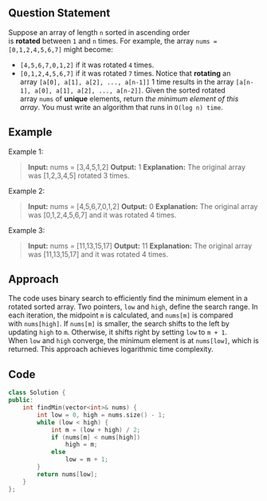 ## Question Statement
Suppose an array of length `n` sorted in ascending order is **rotated** between `1` and `n` times. For example, the array `nums = [0,1,2,4,5,6,7]` might become:
- `[4,5,6,7,0,1,2]` if it was rotated `4` times.
- `[0,1,2,4,5,6,7]` if it was rotated `7` times.
Notice that **rotating** an array `[a[0], a[1], a[2], ..., a[n-1]]` 1 time results in the array `[a[n-1], a[0], a[1], a[2], ..., a[n-2]]`.
Given the sorted rotated array `nums` of **unique** elements, return _the minimum element of this array_.
You must write an algorithm that runs in `O(log n) time`.
## Example
Example 1:
>**Input:** nums = [3,4,5,1,2]
>**Output:** 1
>**Explanation:** The original array was [1,2,3,4,5] rotated 3 times.

Example 2:
>**Input:** nums = [4,5,6,7,0,1,2]
>**Output:** 0
>**Explanation:** The original array was [0,1,2,4,5,6,7] and it was rotated 4 times.

Example 3:
>**Input:** nums = [11,13,15,17]
>**Output:** 11
>**Explanation:** The original array was [11,13,15,17] and it was rotated 4 times.

## Approach
The code uses binary search to efficiently find the minimum element in a rotated sorted array. Two pointers, `low` and `high`, define the search range. In each iteration, the midpoint `m` is calculated, and `nums[m]` is compared with `nums[high]`. If `nums[m]` is smaller, the search shifts to the left by updating `high` to `m`. Otherwise, it shifts right by setting `low` to `m + 1`. When `low` and `high` converge, the minimum element is at `nums[low]`, which is returned. This approach achieves logarithmic time complexity.
## Code
```cpp
class Solution {
public:
    int findMin(vector<int>& nums) {
        int low = 0, high = nums.size() - 1;
        while (low < high) {
            int m = (low + high) / 2;
            if (nums[m] < nums[high])
                high = m;
            else
                low = m + 1;
        }
        return nums[low];
    }
};
```